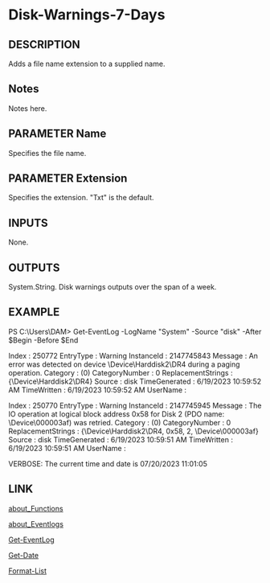 # Disk-Warnings-7-Days

## DESCRIPTION

Adds a file name extension to a supplied name.  

## Notes

Notes here.

## PARAMETER Name

Specifies the file name.


## PARAMETER Extension

Specifies the extension. "Txt" is the default.

## INPUTS

None.

## OUTPUTS

System.String. Disk warnings outputs over the span of a week.

## EXAMPLE

PS C:\Users\DAM> Get-EventLog -LogName "System" -Source "disk" -After $Begin -Before $End

Index              : 250772
EntryType          : Warning
InstanceId         : 2147745843
Message            : An error was detected on device \Device\Harddisk2\DR4 during a paging operation.
Category           : (0)
CategoryNumber     : 0
ReplacementStrings : {\Device\Harddisk2\DR4}
Source             : disk
TimeGenerated      : 6/19/2023 10:59:52 AM
TimeWritten        : 6/19/2023 10:59:52 AM
UserName           :

Index              : 250770
EntryType          : Warning
InstanceId         : 2147745945
Message            : The IO operation at logical block address 0x58 for Disk 2 (PDO name:
                     \Device\000003af) was retried.
Category           : (0)
CategoryNumber     : 0
ReplacementStrings : {\Device\Harddisk2\DR4, 0x58, 2, \Device\000003af}
Source             : disk
TimeGenerated      : 6/19/2023 10:59:51 AM
TimeWritten        : 6/19/2023 10:59:51 AM
UserName           :


VERBOSE: The current time and date is 07/20/2023 11:01:05

## LINK

[about_Functions](https://learn.microsoft.com/en-us/powershell/module/microsoft.powershell.core/about/about_functions?view=powershell-7.3)

[about_Eventlogs](https://learn.microsoft.com/en-us/powershell/module/microsoft.powershell.core/about/about_eventlogs?view=powershell-5.1&viewFallbackFrom=powershell-7.2)

[Get-EventLog](https://learn.microsoft.com/en-us/powershell/module/microsoft.powershell.management/get-eventlog?view=powershell-5.1&viewFallbackFrom=powershell-7.3)

[Get-Date](https://learn.microsoft.com/en-us/powershell/module/microsoft.powershell.utility/get-date?view=powershell-7.3S)

[Format-List](https://learn.microsoft.com/en-us/powershell/module/microsoft.powershell.utility/format-list?view=powershell-7.3)
